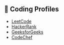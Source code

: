 ## 🚀 Coding Profiles
- [LeetCode](https://leetcode.com/u/keerthisrimounika/)
- [HackerRank](https://www.hackerrank.com/profile/keerthisrimouni1)
- [GeeksforGeeks](https://www.geeksforgeeks.org/user/keerthisrdlc0/)
- [CodeChef](https://www.codechef.com/users/ksmounika)

